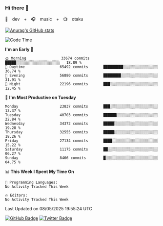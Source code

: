 ### Hi there 👋

🚀　dev　+　🎧　music　+　📺　otaku


[![Anurag's GitHub stats](https://github-readme-stats.vercel.app/api?username=koheitasaka&count_private=true&show_icons=true&theme=monokai)](https://github.com/koheitasaka/github-readme-stats)

<!--START_SECTION:waka-->
![Code Time](http://img.shields.io/badge/Code%20Time-1%2C161%20hrs%2023%20mins-blue)

**I'm an Early 🐤** 

```text
🌞 Morning                33674 commits       █████░░░░░░░░░░░░░░░░░░░░   18.89 % 
🌆 Daytime                65492 commits       █████████░░░░░░░░░░░░░░░░   36.74 % 
🌃 Evening                56880 commits       ████████░░░░░░░░░░░░░░░░░   31.91 % 
🌙 Night                  22196 commits       ███░░░░░░░░░░░░░░░░░░░░░░   12.45 % 
```
📅 **I'm Most Productive on Tuesday** 

```text
Monday                   23837 commits       ███░░░░░░░░░░░░░░░░░░░░░░   13.37 % 
Tuesday                  40703 commits       ██████░░░░░░░░░░░░░░░░░░░   22.84 % 
Wednesday                34372 commits       █████░░░░░░░░░░░░░░░░░░░░   19.28 % 
Thursday                 32555 commits       █████░░░░░░░░░░░░░░░░░░░░   18.26 % 
Friday                   27134 commits       ████░░░░░░░░░░░░░░░░░░░░░   15.22 % 
Saturday                 11175 commits       ██░░░░░░░░░░░░░░░░░░░░░░░   06.27 % 
Sunday                   8466 commits        █░░░░░░░░░░░░░░░░░░░░░░░░   04.75 % 
```


📊 **This Week I Spent My Time On** 

```text
💬 Programming Languages: 
No Activity Tracked This Week

🔥 Editors: 
No Activity Tracked This Week
```


 Last Updated on 08/05/2025 19:55:24 UTC
<!--END_SECTION:waka-->

[![GitHub Badge](https://img.shields.io/badge/GitHub-100000?style=for-the-badge&logo=github&logoColor=white)](https://github.com/koheitasaka)
[![Twitter Badge](https://img.shields.io/badge/Twitter-1DA1F2?style=for-the-badge&logo=twitter&logoColor=white)](https://twitter.com/sleep_asleep_)
